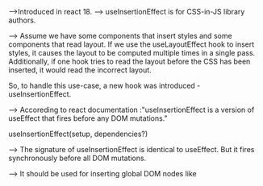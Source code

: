 -->Introduced in react 18.
--> useInsertionEffect is for CSS-in-JS library authors. 

--> Assume we have some components that insert styles and some components that read layout. If we use the useLayoutEffect hook to insert styles, it causes the layout to be computed multiple times in a single pass. Additionally, if one hook tries to read the layout before the CSS has been inserted, it would read the incorrect layout.

So, to handle this use-case, a new hook was introduced - useInsertionEffect.

--> Accoreding to react documentation :"useInsertionEffect is a version of useEffect that fires before any DOM mutations."

useInsertionEffect(setup, dependencies?)

--> The signature of useInsertionEffect is identical to useEffect. But it fires synchronously before all DOM mutations.

--> It should be used for inserting global DOM nodes like <style> or SVG <defs> before reading layout in useLayoutEffect. It is not really meant to be used by anything else other than these CSS libraries.

T--> his hook is limited in scope, so it does not have access to refs and cannot schedule updates.